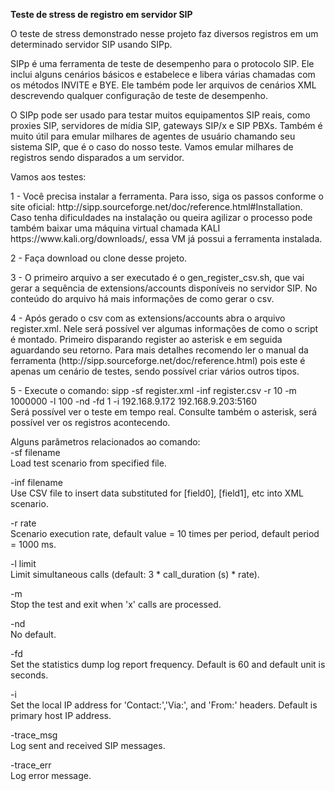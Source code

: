 <b>Teste de stress de registro em servidor SIP</b>

<p>
O teste de stress demonstrado nesse projeto faz diversos registros em um determinado servidor SIP usando SIPp.
</p>

<p>
SIPp é uma ferramenta de teste de desempenho para o protocolo SIP. Ele inclui alguns cenários básicos e estabelece e libera várias chamadas com os métodos INVITE e BYE. Ele também pode ler arquivos de cenários XML descrevendo qualquer configuração de teste de desempenho. 
</p>

<p>
O SIPp pode ser usado para testar muitos equipamentos SIP reais, como proxies SIP, servidores de mídia SIP, gateways SIP/x e SIP PBXs. Também é muito útil para emular milhares de agentes de usuário chamando seu sistema SIP, que é o caso do nosso teste. Vamos emular milhares de registros sendo disparados a um servidor.
</p>

<p>
Vamos aos testes:
</p>

<p>
1 - Você precisa instalar a ferramenta. Para isso, siga os passos conforme o site oficial: http://sipp.sourceforge.net/doc/reference.html#Installation. Caso tenha dificuldades na instalação ou queira agilizar o processo pode também baixar uma máquina virtual chamada KALI https://www.kali.org/downloads/, essa VM já possui a ferramenta instalada.
</p>

<p>
2 - Faça download ou clone desse projeto.
</p>

<p>
3 - O primeiro arquivo a ser executado é o gen_register_csv.sh, que vai gerar a sequência de extensions/accounts disponíveis no servidor SIP. No conteúdo do arquivo há mais informações de como gerar o csv.
</p>

<p>
4 - Após gerado o csv com as extensions/accounts abra o arquivo register.xml. Nele será possível ver algumas informações de como o script é montado. Primeiro disparando register ao asterisk e em seguida aguardando seu retorno. Para mais detalhes recomendo ler o manual da ferramenta (http://sipp.sourceforge.net/doc/reference.html) pois este é apenas um cenário de testes, sendo possível criar vários outros tipos.
</p>

<p>
5 - Execute o comando: sipp -sf register.xml -inf register.csv -r 10 -m 1000000 -l 100 -nd -fd 1 -i 192.168.9.172 192.168.9.203:5160 
<br>Será possível ver o teste em tempo real. Consulte também o asterisk, será possível ver os registros acontecendo. 	
</p>

<p>
Alguns parâmetros relacionados ao comando:
<br>-sf filename<br>Load test scenario from specified file.
</p>
<p>
-inf filename<br>Use CSV file to insert data substituted for [field0], [field1], etc into XML scenario.
</p>
<p>
-r rate<br>Scenario execution rate, default value = 10 times per period, default period = 1000 ms.
</p>
<p>
-l limit<br>Limit simultaneous calls (default: 3 * call_duration (s) * rate).
</p>
<p>
-m<br>Stop the test and exit when 'x' calls are processed.
</p>
<p>
-nd<br>No default.
</p>
<p>
-fd<br>Set the statistics dump log report frequency. Default is 60 and default unit is seconds.
</p>
<p>
-i<br>Set the local IP address for 'Contact:','Via:', and 'From:' headers. Default is primary host IP address.
</p>
<p>
-trace_msg<br>Log sent and received SIP messages.
</p>
<p>
-trace_err<br>Log error message.
</p>
</div>
